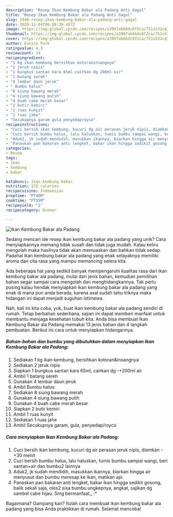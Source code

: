 ```yaml
---
description: "Resep Ikan Kembung Bakar ala Padang Anti Gagal"
title: "Resep Ikan Kembung Bakar ala Padang Anti Gagal"
slug: 1948-resep-ikan-kembung-bakar-ala-padang-anti-gagal
date: 2020-11-04T06:58:39.457Z
image: https://img-global.cpcdn.com/recipes/a3907ab66dc8f2ca/751x532cq70/ikan-kembung-bakar-ala-padang-foto-resep-utama.jpg
thumbnail: https://img-global.cpcdn.com/recipes/a3907ab66dc8f2ca/751x532cq70/ikan-kembung-bakar-ala-padang-foto-resep-utama.jpg
cover: https://img-global.cpcdn.com/recipes/a3907ab66dc8f2ca/751x532cq70/ikan-kembung-bakar-ala-padang-foto-resep-utama.jpg
author: Eunice Park
ratingvalue: 4.3
reviewcount: 14
recipeingredient:
- "1 kg ikan kembung bersihkan kotoraninsangnya"
- "2 jeruk nipis"
- "1 bungkus santan kara 65ml cairkan dg 200ml air"
- "1 batang sereh"
- "4 lembar daun jeruk"
- " Bumbu halus"
- "8 siung bawang merah"
- "4 siung bawang putih"
- "4 buah cabe merah besar"
- "2 butir kemiri"
- "1 ruas kunyit"
- "1 ruas jahe"
- "Secukupnya garam gula penyedaproyco"
recipeinstructions:
- "Cuci bersih ikan kembung, kucuri dg air perasan jeruk nipis, diamkan -+30 menit"
- "Cuci bersih bumbu halus, lalu haluskan, tumis bumbu sampai wangi, beri santan+air dan bumbu2 lainnya"
- "Aduk2, jk sudah mendidih, masukkan ikannya, biarkan hingga air menyusut dan bumbu meresap ke ikan, matikan api."
- "Panaskan pan bakaran anti lengket, bakar ikan hingga sedikit gosong, balik sekali saja, oles2 sisa bumbu ungkepnya, angkat, sajikan dg sambel cabe hijau. Smg bermanfaat,, :*"
categories:
- Resep
tags:
- ikan
- kembung
- bakar

katakunci: ikan kembung bakar 
nutrition: 173 calories
recipecuisine: Indonesian
preptime: "PT40M"
cooktime: "PT35M"
recipeyield: "2"
recipecategory: Dinner

---
```



![Ikan Kembung Bakar ala Padang](https://img-global.cpcdn.com/recipes/a3907ab66dc8f2ca/751x532cq70/ikan-kembung-bakar-ala-padang-foto-resep-utama.jpg)

Sedang mencari ide resep ikan kembung bakar ala padang yang unik? Cara menyiapkannya memang tidak susah dan tidak juga mudah. Kalau keliru mengolah maka hasilnya tidak akan memuaskan dan bahkan tidak sedap. Padahal ikan kembung bakar ala padang yang enak selayaknya memiliki aroma dan cita rasa yang mampu memancing selera kita.



Ada beberapa hal yang sedikit banyak mempengaruhi kualitas rasa dari ikan kembung bakar ala padang, mulai dari jenis bahan, kemudian pemilihan bahan segar sampai cara mengolah dan menghidangkannya. Tak perlu pusing kalau hendak menyiapkan ikan kembung bakar ala padang yang enak di mana pun anda berada, karena asal sudah tahu triknya maka hidangan ini dapat menjadi suguhan istimewa.


Nah, kali ini kita coba, yuk, buat ikan kembung bakar ala padang sendiri di rumah. Tetap berbahan sederhana, sajian ini dapat memberi manfaat untuk membantu menjaga kesehatan tubuh kita. Anda bisa membuat Ikan Kembung Bakar ala Padang memakai 13 jenis bahan dan 4 langkah pembuatan. Berikut ini cara untuk menyiapkan hidangannya.

<!--inarticleads1-->

##### Bahan-bahan dan bumbu yang dibutuhkan dalam menyiapkan Ikan Kembung Bakar ala Padang:

1. Sediakan 1 kg ikan kembung, bersihkan kotoran&amp;insangnya
1. Sediakan 2 jeruk nipis
1. Siapkan 1 bungkus santan kara 65ml, cairkan dg -+200ml air
1. Ambil 1 batang sereh
1. Gunakan 4 lembar daun jeruk
1. Ambil  Bumbu halus:
1. Sediakan 8 siung bawang merah
1. Gunakan 4 siung bawang putih
1. Gunakan 4 buah cabe merah besar
1. Siapkan 2 butir kemiri
1. Ambil 1 ruas kunyit
1. Sediakan 1 ruas jahe
1. Ambil Secukupnya garam, gula, penyedap/royco




<!--inarticleads2-->

##### Cara menyiapkan Ikan Kembung Bakar ala Padang:

1. Cuci bersih ikan kembung, kucuri dg air perasan jeruk nipis, diamkan -+30 menit
1. Cuci bersih bumbu halus, lalu haluskan, tumis bumbu sampai wangi, beri santan+air dan bumbu2 lainnya
1. Aduk2, jk sudah mendidih, masukkan ikannya, biarkan hingga air menyusut dan bumbu meresap ke ikan, matikan api.
1. Panaskan pan bakaran anti lengket, bakar ikan hingga sedikit gosong, balik sekali saja, oles2 sisa bumbu ungkepnya, angkat, sajikan dg sambel cabe hijau. Smg bermanfaat,, :*




Bagaimana? Gampang kan? Itulah cara membuat ikan kembung bakar ala padang yang bisa Anda praktikkan di rumah. Selamat mencoba!
